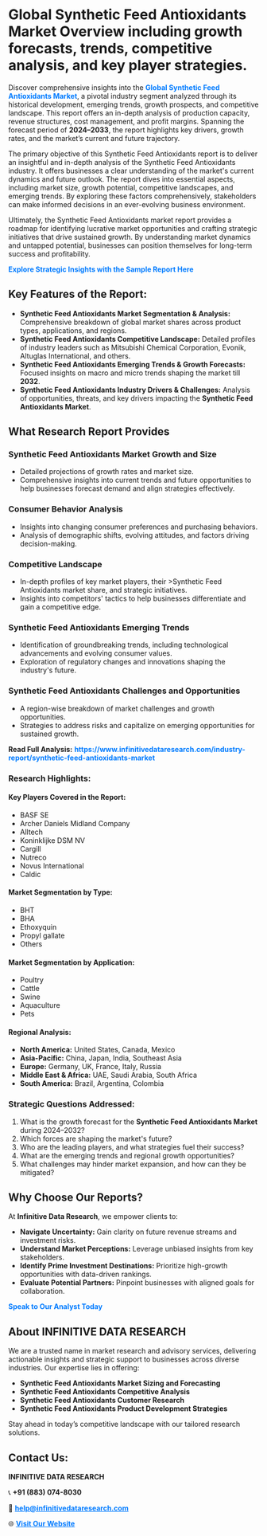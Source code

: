 <h1>Global Synthetic Feed Antioxidants Market Overview including growth forecasts, trends, competitive analysis, and key player strategies.</h1>
<p>
Discover comprehensive insights into the 
<a href="https://www.infinitivedataresearch.com/industry-report/synthetic-feed-antioxidants-market" rel="dofollow" style="color: #007BFF; text-decoration: none;"><strong>Global Synthetic Feed Antioxidants Market</strong></a>, a pivotal industry segment analyzed through its historical development, emerging trends, growth prospects, and competitive landscape. This report offers an in-depth analysis of production capacity, revenue structures, cost management, and profit margins. Spanning the forecast period of <strong>2024–2033</strong>, the report highlights key drivers, growth rates, and the market’s current and future trajectory.
</p>
<p>
The primary objective of this Synthetic Feed Antioxidants report is to deliver an insightful and in-depth analysis of the Synthetic Feed Antioxidants industry. It offers businesses a clear understanding of the market's current dynamics and future outlook. The report dives into essential aspects, including market size, growth potential, competitive landscapes, and emerging trends. By exploring these factors comprehensively, stakeholders can make informed decisions in an ever-evolving business environment.
</p>
<p>
Ultimately, the Synthetic Feed Antioxidants market report provides a roadmap for identifying lucrative market opportunities and crafting strategic initiatives that drive sustained growth. By understanding market dynamics and untapped potential, businesses can position themselves for long-term success and profitability.
</p>
<p>
<a href="https://www.infinitivedataresearch.com/request-sample/reportId=105461" style="color: #007BFF; text-decoration: none;"><strong>Explore Strategic Insights with the Sample Report Here</strong></a>
</p>

<h2>Key Features of the Report:</h2>
<ul>
<li><strong>Synthetic Feed Antioxidants Market Segmentation & Analysis:</strong> Comprehensive breakdown of global market shares across product types, applications, and regions.</li>
<li><strong>Synthetic Feed Antioxidants Competitive Landscape:</strong> Detailed profiles of industry leaders such as Mitsubishi Chemical Corporation, Evonik, Altuglas International, and others.</li>
<li><strong>Synthetic Feed Antioxidants Emerging Trends & Growth Forecasts:</strong> Focused insights on macro and micro trends shaping the market till <strong>2032</strong>.</li>
<li><strong>Synthetic Feed Antioxidants Industry Drivers & Challenges:</strong> Analysis of opportunities, threats, and key drivers impacting the <strong>Synthetic Feed Antioxidants Market</strong>.</li>
</ul>

<h2>What Research Report Provides</h2>
<h3>Synthetic Feed Antioxidants Market Growth and Size</h3>
<ul>
<li>Detailed projections of growth rates and market size.</li>
<li>Comprehensive insights into current trends and future opportunities to help businesses forecast demand and align strategies effectively.</li>
</ul>

<h3>Consumer Behavior Analysis</h3>
<ul>
<li>Insights into changing consumer preferences and purchasing behaviors.</li>
<li>Analysis of demographic shifts, evolving attitudes, and factors driving decision-making.</li>
</ul>

<h3>Competitive Landscape</h3>
<ul>
<li>In-depth profiles of key market players, their >Synthetic Feed Antioxidants market share, and strategic initiatives.</li>
<li>Insights into competitors' tactics to help businesses differentiate and gain a competitive edge.</li>
</ul>

<h3>Synthetic Feed Antioxidants Emerging Trends</h3>
<ul>
<li>Identification of groundbreaking trends, including technological advancements and evolving consumer values.</li>
<li>Exploration of regulatory changes and innovations shaping the industry's future.</li>
</ul>

<h3>Synthetic Feed Antioxidants Challenges and Opportunities</h3>
<ul>
<li>A region-wise breakdown of market challenges and growth opportunities.</li>
<li>Strategies to address risks and capitalize on emerging opportunities for sustained growth.</li>
</ul>
<p><strong>Read Full Analysis:</strong> <a href="https://www.infinitivedataresearch.com/industry-report/synthetic-feed-antioxidants-market" rel="dofollow" style="color: #007BFF; text-decoration: none;"><strong>https://www.infinitivedataresearch.com/industry-report/synthetic-feed-antioxidants-market</strong></a></p>
<h3>Research Highlights:</h3>
<h4>Key Players Covered in the Report:</h4>
<ul><li>BASF SE</li><li>Archer Daniels Midland Company</li><li>Alltech</li><li>Koninklijke DSM NV</li><li>Cargill</li><li>Nutreco</li><li>Novus International</li><li>Caldic</li></ul>
<h4>Market Segmentation by Type:</h4>
<ul><li>BHT</li><li>BHA</li><li>Ethoxyquin</li><li>Propyl gallate</li><li>Others</li></ul>
<h4>Market Segmentation by Application:</h4>
<ul><li>Poultry</li><li>Cattle</li><li>Swine</li><li>Aquaculture</li><li>Pets</li></ul>

<h4>Regional Analysis:</h4>
<ul>
<li><strong>North America:</strong> United States, Canada, Mexico</li>
<li><strong>Asia-Pacific:</strong> China, Japan, India, Southeast Asia</li>
<li><strong>Europe:</strong> Germany, UK, France, Italy, Russia</li>
<li><strong>Middle East & Africa:</strong> UAE, Saudi Arabia, South Africa</li>
<li><strong>South America:</strong> Brazil, Argentina, Colombia</li>
</ul>

<h3>Strategic Questions Addressed:</h3>
<ol>
<li>What is the growth forecast for the <strong>Synthetic Feed Antioxidants Market</strong> during 2024–2032?</li>
<li>Which forces are shaping the market's future?</li>
<li>Who are the leading players, and what strategies fuel their success?</li>
<li>What are the emerging trends and regional growth opportunities?</li>
<li>What challenges may hinder market expansion, and how can they be mitigated?</li>
</ol>

<h2>Why Choose Our Reports?</h2>
<p>At <strong>Infinitive Data Research</strong>, we empower clients to:</p>
<ul>
<li><strong>Navigate Uncertainty:</strong> Gain clarity on future revenue streams and investment risks.</li>
<li><strong>Understand Market Perceptions:</strong> Leverage unbiased insights from key stakeholders.</li>
<li><strong>Identify Prime Investment Destinations:</strong> Prioritize high-growth opportunities with data-driven rankings.</li>
<li><strong>Evaluate Potential Partners:</strong> Pinpoint businesses with aligned goals for collaboration.</li>
</ul>
<p><a href="https://www.infinitivedataresearch.com/industry-report/synthetic-feed-antioxidants-market" rel="dofollow" style="color: #007BFF; text-decoration: none;"><strong>Speak to Our Analyst Today</strong></a></p>

<h2>About INFINITIVE DATA RESEARCH</h2>
<p>We are a trusted name in market research and advisory services, delivering actionable insights and strategic support to businesses across diverse industries. Our expertise lies in offering:</p>
<ul>
<li><strong>Synthetic Feed Antioxidants Market Sizing and Forecasting</strong></li>
<li><strong>Synthetic Feed Antioxidants Competitive Analysis</strong></li>
<li><strong>Synthetic Feed Antioxidants Customer Research</strong></li>
<li><strong>Synthetic Feed Antioxidants Product Development Strategies</strong></li>
</ul>
<p>Stay ahead in today’s competitive landscape with our tailored research solutions.</p>

<h2>Contact Us:</h2>
<p><strong>INFINITIVE DATA RESEARCH</strong></p>
<p>📞 <strong>+91 (883) 074-8030</strong></p>
<p>📧 <strong><a href="mailto:help@infinitivedataresearch.com" style="color: #007BFF;">help@infinitivedataresearch.com</a></strong></p>
<p>🌐 <strong><a href="https://www.infinitivedataresearch.com" rel="dofollow" style="color: #007BFF;">Visit Our Website</a></strong></p>